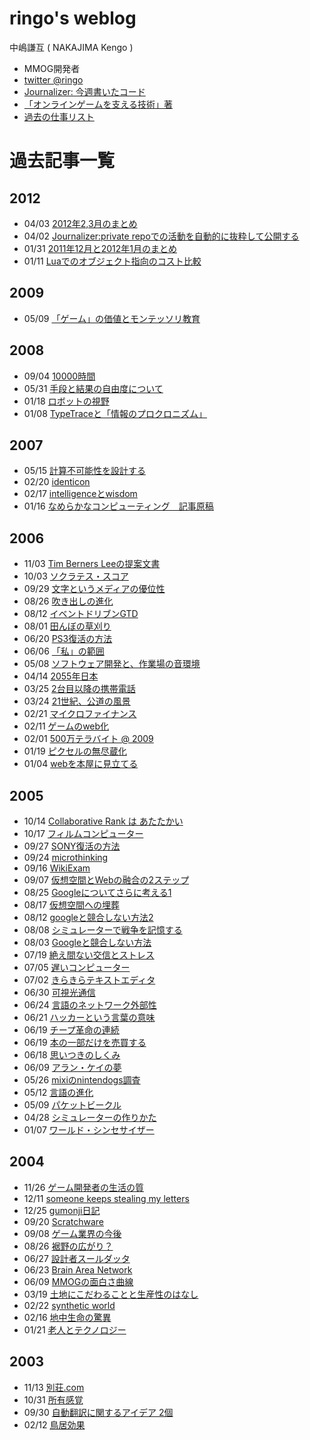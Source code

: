 ringo's weblog
====
中嶋謙互 ( NAKAJIMA Kengo )

 - MMOG開発者
 - [twitter @ringo](http://twitter.com/ringo)
 - [Journalizer: 今週書いたコード](http://journalizer.net/kengonakajima)
 - [「オンラインゲームを支える技術」著](http://goo.gl/cLoOc)
 - [過去の仕事リスト](https://github.com/kengonakajima/profile/blob/master/README.md)



過去記事一覧
====

2012
----
 - 04/03 [2012年2,3月のまとめ](https://github.com/kengonakajima/blog/blob/master/articles/201203.md)
 - 04/02 [Journalizer:private repoでの活動を自動的に抜粋して公開する](https://github.com/kengonakajima/blog/blob/master/articles/journalizer.md)
 - 01/31 [2011年12月と2012年1月のまとめ](https://github.com/kengonakajima/blog/blob/master/articles/201201.md)
 - 01/11 [Luaでのオブジェクト指向のコスト比較](https://github.com/kengonakajima/blog/blob/master/articles/luaoo.md)



2009
----
 - 05/09 [「ゲーム」の価値とモンテッソリ教育](https://github.com/kengonakajima/blog/blob/master/articles/montessori.md)

2008
----
 - 09/04 [10000時間](https://github.com/kengonakajima/blog/blob/master/articles/10000_hours.md)
 - 05/31 [手段と結果の自由度について](https://github.com/kengonakajima/blog/blob/master/articles/how_and_result.md)
 - 01/18 [ロボットの視野](https://github.com/kengonakajima/blog/blob/master/articles/robot_sight.md)
 - 01/08 [TypeTraceと「情報のプロクロニズム」](https://github.com/kengonakajima/blog/blob/master/articles/typetrace_1.md)
 

 
2007
----
 - 05/15 [計算不可能性を設計する](https://github.com/kengonakajima/blog/blob/master/articles/uncomputability.md)
 - 02/20 [identicon](https://github.com/kengonakajima/blog/blob/master/articles/identicon.md)
 - 02/17 [intelligenceとwisdom](https://github.com/kengonakajima/blog/blob/master/articles/intelligencewis_1.md)
 - 01/16 [なめらかなコンピューティング　記事原稿](https://github.com/kengonakajima/blog/blob/master/articles/nameraka.md)

 
2006
----
 - 11/03 [Tim Berners Leeの提案文書](https://github.com/kengonakajima/blog/blob/master/articles/tim_berners_lee.md)
 - 10/03 [ソクラテス・スコア](https://github.com/kengonakajima/blog/blob/master/articles/socrates.md)
 - 09/29 [文字というメディアの優位性](https://github.com/kengonakajima/blog/blob/master/articles/letters.md)
 - 08/26 [吹き出しの進化](https://github.com/kengonakajima/blog/blob/master/articles/evolution_of_bubbles.md)
 - 08/12 [イベントドリブンGTD](https://github.com/kengonakajima/blog/blob/master/articles/gtd_1.md)
 - 08/01 [田んぼの草刈り](https://github.com/kengonakajima/blog/blob/master/articles/ricefarms.md)
 - 06/20 [PS3復活の方法](https://github.com/kengonakajima/blog/blob/master/articles/ps3.md)
 - 06/06 [「私」の範囲](https://github.com/kengonakajima/blog/blob/master/articles/bounds_of_myself.md) 
 - 05/08 [ソフトウェア開発と、作業場の音環境](https://github.com/kengonakajima/blog/blob/master/articles/sound_environment.md)
 - 04/14 [2055年日本](https://github.com/kengonakajima/blog/blob/master/articles/2055.md)
 - 03/25 [2台目以降の携帯電話](https://github.com/kengonakajima/blog/blob/master/articles/second_mobile_phone.md)
 - 03/24 [21世紀、公道の風景](https://github.com/kengonakajima/blog/blob/master/articles/vehicles_21century.md)
 - 02/21 [マイクロファイナンス](https://github.com/kengonakajima/blog/blob/master/articles/access_for_all.md)
 - 02/11 [ゲームのweb化](https://github.com/kengonakajima/blog/blob/master/articles/web_3.md)
 - 02/01 [500万テラバイト @ 2009](https://github.com/kengonakajima/blog/blob/master/articles/500_2009_1.md)
 - 01/19 [ピクセルの無尽蔵化](https://github.com/kengonakajima/blog/blob/master/articles/infinity_pixels.md)
 - 01/04 [webを本屋に見立てる](https://github.com/kengonakajima/blog/blob/master/articles/web_as_bookstore.md)
 
2005
----
 - 10/14 [Collaborative Rank は あたたかい](https://github.com/kengonakajima/blog/blob/master/articles/collaborative_r.md)
 - 10/17 [フィルムコンピューター](https://github.com/kengonakajima/blog/blob/master/articles/film_computer.md)
 - 09/27 [SONY復活の方法](https://github.com/kengonakajima/blog/blob/master/articles/sony.md)
 - 09/24 [microthinking](https://github.com/kengonakajima/blog/blob/master/articles/microthinking_1.md)
 - 09/16 [WikiExam](https://github.com/kengonakajima/blog/blob/master/articles/wikiexam.md)
 - 09/07 [仮想空間とWebの融合の2ステップ](https://github.com/kengonakajima/blog/blob/master/articles/web2.md)
 - 08/25 [Googleについてさらに考える1](https://github.com/kengonakajima/blog/blob/master/articles/thougs_on_google_more_1.md)
 - 08/17 [仮想空間への埋葬](https://github.com/kengonakajima/blog/blob/master/articles/bury_in_vw.md) 
 - 08/12 [googleと競合しない方法2](https://github.com/kengonakajima/blog/blob/master/articles/google2_1.md) 
 - 08/08 [シミュレーターで戦争を記憶する](https://github.com/kengonakajima/blog/blob/master/articles/memorize_war_by_sim.md)
 - 08/03 [Googleと競合しない方法](https://github.com/kengonakajima/blog/blob/master/articles/google.md)
 - 07/19 [絶え間ない交信とストレス](https://github.com/kengonakajima/blog/blob/master/articles/continuous_communication_and_stress.md)
 - 07/05 [遅いコンピューター](https://github.com/kengonakajima/blog/blob/master/articles/slow_computer.md)
 - 07/02 [きらきらテキストエディタ](https://github.com/kengonakajima/blog/blob/master/articles/texteditor_illumination.md)
 - 06/30 [可視光通信](https://github.com/kengonakajima/blog/blob/master/articles/visible_spectrum_network.md)
 - 06/24 [言語のネットワーク外部性](https://github.com/kengonakajima/blog/blob/master/articles/network_effect_of_languages.md)
 - 06/21 [ハッカーという言葉の意味](https://github.com/kengonakajima/blog/blob/master/articles/hackers.md)
 - 06/19 [チープ革命の連続](https://github.com/kengonakajima/blog/blob/master/articles/continuous_cheap_revolution.md)
 - 06/19 [本の一部だけを売買する](https://github.com/kengonakajima/blog/blob/master/articles/partial_book.md) 
 - 06/18 [思いつきのしくみ](https://github.com/kengonakajima/blog/blob/master/articles/serendipity.md) 
 - 06/09 [アラン・ケイの夢](https://github.com/kengonakajima/blog/blob/master/articles/alan_kay.md)
 - 05/26 [mixiのnintendogs調査](https://github.com/kengonakajima/blog/blob/master/articles/mixinintendogs.md)
 - 05/12 [言語の進化](https://github.com/kengonakajima/blog/blob/master/articles/languages.md)
 - 05/09 [パケットビークル](https://github.com/kengonakajima/blog/blob/master/articles/packet_vehicle.md)
 - 04/28 [シミュレーターの作りかた](https://github.com/kengonakajima/blog/blob/master/articles/how_to_make_sim.md)
 - 01/07 [ワールド・シンセサイザー](https://github.com/kengonakajima/blog/blob/master/articles/world_synthesizer.md)
 
2004
----
 - 11/26 [ゲーム開発者の生活の質](https://github.com/kengonakajima/blog/blob/master/articles/qol_of_game_developer.md)
 - 12/11 [someone keeps stealing my letters](https://github.com/kengonakajima/blog/blob/master/articles/someone_keeps_s.md)
 - 12/25 [gumonji日記](https://github.com/kengonakajima/blog/blob/master/articles/gumonji_1.md)
 - 09/20 [Scratchware](https://github.com/kengonakajima/blog/blob/master/articles/scratchware.md)
 - 09/08 [ゲーム業界の今後](https://github.com/kengonakajima/blog/blob/master/articles/game_industory.md)
 - 08/26 [裾野の広がり？](https://github.com/kengonakajima/blog/blob/master/articles/expantion.md)
 - 06/27 [設計者スールダッタ](https://github.com/kengonakajima/blog/blob/master/articles/kenji.md) 
 - 06/23 [Brain Area Network](https://github.com/kengonakajima/blog/blob/master/articles/brain_area_netw.md)
 - 06/09 [MMOGの面白さ曲線](https://github.com/kengonakajima/blog/blob/master/articles/mmog_1.md)
 - 03/19 [土地にこだわることと生産性のはなし](https://github.com/kengonakajima/blog/blob/master/articles/productivity.md)
 - 02/22 [synthetic world](https://github.com/kengonakajima/blog/blob/master/articles/synthetic_world.md)
 - 02/16 [地中生命の驚異](https://github.com/kengonakajima/blog/blob/master/articles/underground.md)
 - 01/21 [老人とテクノロジー](https://github.com/kengonakajima/blog/blob/master/articles/elders.md)

2003
----
 - 11/13 [別荘.com](https://github.com/kengonakajima/blog/blob/master/articles/bessou.md)
 - 10/31 [所有感覚](https://github.com/kengonakajima/blog/blob/master/articles/i_feel_i_have_it.md)
 - 09/30 [自動翻訳に関するアイデア 2個](https://github.com/kengonakajima/blog/blob/master/articles/automated_translation.md)
 - 02/12 [鳥居効果](https://github.com/kengonakajima/blog/blob/master/articles/torii_effect.md)   

 
